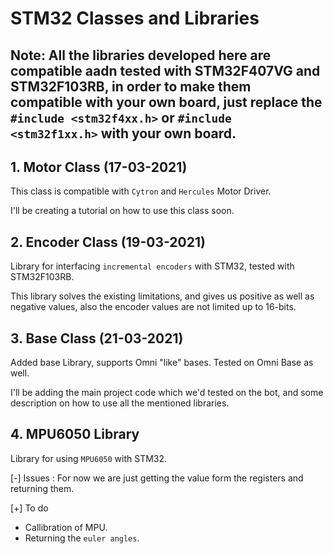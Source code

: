 # STM32 Classes and Libraries

## Note: All the libraries developed here are compatible aadn tested with STM32F407VG and STM32F103RB, in order to make them compatible with your own board, just replace the `#include <stm32f4xx.h>` or `#include <stm32f1xx.h>` with your own board.

## 1. Motor Class (17-03-2021)

This class is compatible with `Cytron` and `Hercules` Motor Driver.

I'll be creating a tutorial on how to use this class soon.

## 2. Encoder Class (19-03-2021)

Library for interfacing `incremental encoders` with STM32, tested with STM32F103RB. 

This library solves the existing limitations, and gives us positive as well as negative values, also the encoder values are not limited up to 16-bits.

## 3. Base Class (21-03-2021)

Added base Library, supports Omni "like" bases. Tested on Omni Base as well.

I'll be adding the main project code which we'd tested on the bot, and some description on how to use all the mentioned libraries.

## 4. MPU6050 Library

Library for using `MPU6050` with STM32.

[-] Issues : For now we are just getting the value form the registers and returning them. 

[+] To do 
* Callibration of MPU.
* Returning the `euler angles`.
